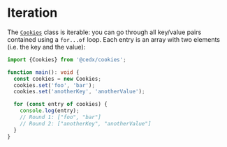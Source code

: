 # Iteration
The [`Cookies`](api.md) class is iterable: you can go through all key/value pairs contained using a `for...of` loop.
Each entry is an array with two elements (i.e. the key and the value):

```typescript
import {Cookies} from '@cedx/cookies';

function main(): void {
  const cookies = new Cookies;
  cookies.set('foo', 'bar');
  cookies.set('anotherKey', 'anotherValue');

  for (const entry of cookies) {
    console.log(entry);
    // Round 1: ["foo", "bar"]
    // Round 2: ["anotherKey", "anotherValue"]
  }
}
```
